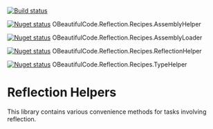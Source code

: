 [![Build status](https://ci.appveyor.com/api/projects/status/aa5gvtt7dujwn92d?svg=true)](https://ci.appveyor.com/project/SurajGupta/obeautifulcode-reflection)

[![Nuget status](https://img.shields.io/nuget/v/OBeautifulCode.Reflection.Recipes.AssemblyHelper.svg)](https://www.nuget.org/packages/OBeautifulCode.Reflection.Recipes.AssemblyHelper)  OBeautifulCode.Reflection.Recipes.AssemblyHelper

[![Nuget status](https://img.shields.io/nuget/v/OBeautifulCode.Reflection.Recipes.AssemblyLoader.svg)](https://www.nuget.org/packages/OBeautifulCode.Reflection.Recipes.AssemblyLoader)  OBeautifulCode.Reflection.Recipes.AssemblyLoader

[![Nuget status](https://img.shields.io/nuget/v/OBeautifulCode.Reflection.Recipes.ReflectionHelper.svg)](https://www.nuget.org/packages/OBeautifulCode.Reflection.Recipes.ReflectionHelper)  OBeautifulCode.Reflection.Recipes.ReflectionHelper

[![Nuget status](https://img.shields.io/nuget/v/OBeautifulCode.Reflection.Recipes.TypeHelper.svg)](https://www.nuget.org/packages/OBeautifulCode.Reflection.Recipes.TypeHelper)  OBeautifulCode.Reflection.Recipes.TypeHelper

Reflection Helpers
==================
This library contains various convenience methods for tasks involving reflection.